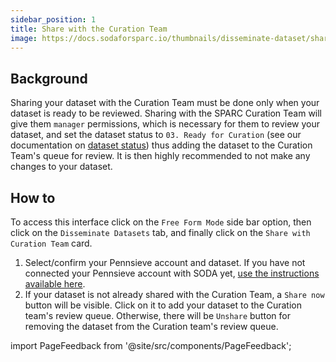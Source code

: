 ```yaml
---
sidebar_position: 1
title: Share with the Curation Team
image: https://docs.sodaforsparc.io/thumbnails/disseminate-dataset/share-with-curation-team.png
---
```


## Background

Sharing your dataset with the Curation Team must be done only when your dataset is ready to be reviewed. Sharing with the SPARC Curation Team will give them `manager` permissions, which is necessary for them to review your dataset, and set the dataset status to `03. Ready for Curation` (see our documentation on [dataset status](../manage-dataset/view-and-change-status.md)) thus adding the dataset to the Curation Team's queue for review. It is then highly recommended to not make any changes to your dataset.

## How to

To access this interface click on the `Free Form Mode` side bar option, then click on the `Disseminate Datasets` tab, and finally click on the `Share with Curation Team` card.

1. Select/confirm your Pennsieve account and dataset. If you have not connected your Pennsieve account with SODA yet, [use the instructions available here](../manage-dataset/connect-your-pennsieve-account-with-soda).
2. If your dataset is not already shared with the Curation Team, a `Share now` button will be visible. Click on it to add your dataset to the Curation team's review queue. Otherwise, there will be `Unshare` button for removing the dataset from the Curation team's review queue.

import PageFeedback from '@site/src/components/PageFeedback';

<PageFeedback />
